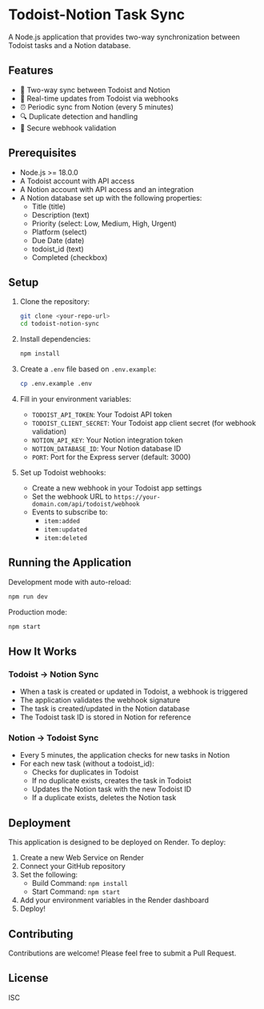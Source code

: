 # Todoist-Notion Task Sync

A Node.js application that provides two-way synchronization between Todoist tasks and a Notion database.

## Features

-   🔄 Two-way sync between Todoist and Notion
-   🎯 Real-time updates from Todoist via webhooks
-   ⏰ Periodic sync from Notion (every 5 minutes)
-   🔍 Duplicate detection and handling
-   🔐 Secure webhook validation

## Prerequisites

-   Node.js >= 18.0.0
-   A Todoist account with API access
-   A Notion account with API access and an integration
-   A Notion database set up with the following properties:
    -   Title (title)
    -   Description (text)
    -   Priority (select: Low, Medium, High, Urgent)
    -   Platform (select)
    -   Due Date (date)
    -   todoist_id (text)
    -   Completed (checkbox)

## Setup

1. Clone the repository:

    ```bash
    git clone <your-repo-url>
    cd todoist-notion-sync
    ```

2. Install dependencies:

    ```bash
    npm install
    ```

3. Create a `.env` file based on `.env.example`:

    ```bash
    cp .env.example .env
    ```

4. Fill in your environment variables:

    - `TODOIST_API_TOKEN`: Your Todoist API token
    - `TODOIST_CLIENT_SECRET`: Your Todoist app client secret (for webhook validation)
    - `NOTION_API_KEY`: Your Notion integration token
    - `NOTION_DATABASE_ID`: Your Notion database ID
    - `PORT`: Port for the Express server (default: 3000)

5. Set up Todoist webhooks:
    - Create a new webhook in your Todoist app settings
    - Set the webhook URL to `https://your-domain.com/api/todoist/webhook`
    - Events to subscribe to:
        - `item:added`
        - `item:updated`
        - `item:deleted`

## Running the Application

Development mode with auto-reload:

```bash
npm run dev
```

Production mode:

```bash
npm start
```

## How It Works

### Todoist → Notion Sync

-   When a task is created or updated in Todoist, a webhook is triggered
-   The application validates the webhook signature
-   The task is created/updated in the Notion database
-   The Todoist task ID is stored in Notion for reference

### Notion → Todoist Sync

-   Every 5 minutes, the application checks for new tasks in Notion
-   For each new task (without a todoist_id):
    -   Checks for duplicates in Todoist
    -   If no duplicate exists, creates the task in Todoist
    -   Updates the Notion task with the new Todoist ID
    -   If a duplicate exists, deletes the Notion task

## Deployment

This application is designed to be deployed on Render. To deploy:

1. Create a new Web Service on Render
2. Connect your GitHub repository
3. Set the following:
    - Build Command: `npm install`
    - Start Command: `npm start`
4. Add your environment variables in the Render dashboard
5. Deploy!

## Contributing

Contributions are welcome! Please feel free to submit a Pull Request.

## License

ISC
